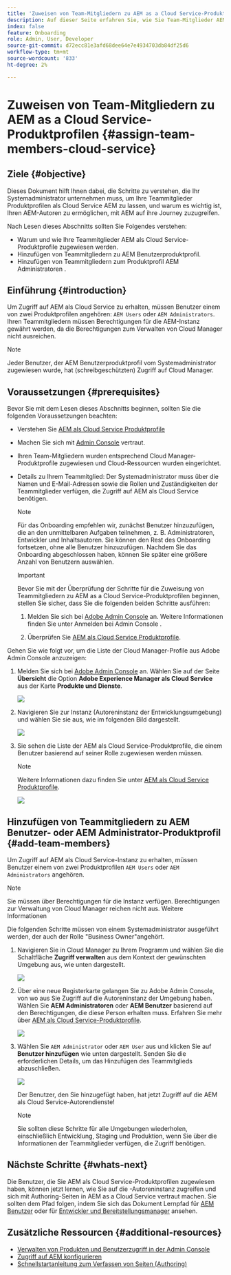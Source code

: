 ```yaml
---
title: 'Zuweisen von Team-Mitgliedern zu AEM as a Cloud Service-Produktprofilen '
description: Auf dieser Seite erfahren Sie, wie Sie Team-Mitglieder AEM as a Cloud Service-Produktprofilen zuweisen.
index: false
feature: Onboarding
role: Admin, User, Developer
source-git-commit: d72ecc81e3afd68dee64e7e4934703db84df25d6
workflow-type: tm+mt
source-wordcount: '833'
ht-degree: 2%

---
```



# Zuweisen von Team-Mitgliedern zu AEM as a Cloud Service-Produktprofilen {#assign-team-members-cloud-service}

## Ziele {#objective}

Dieses Dokument hilft Ihnen dabei, die Schritte zu verstehen, die Ihr Systemadministrator unternehmen muss, um Ihre Teammitglieder Produktprofilen als Cloud Service AEM zu lassen, und warum es wichtig ist, Ihren AEM-Autoren zu ermöglichen, mit AEM auf ihre Journey zuzugreifen.

Nach Lesen dieses Abschnitts sollten Sie Folgendes verstehen:

* Warum und wie Ihre Teammitglieder AEM als Cloud Service-Produktprofile zugewiesen werden.
* Hinzufügen von Teammitgliedern zu AEM Benutzerproduktprofil.
* Hinzufügen von Teammitgliedern zum Produktprofil AEM Administratoren .


## Einführung {#introduction}

Um Zugriff auf AEM als Cloud Service zu erhalten, müssen Benutzer einem von zwei Produktprofilen angehören:  `AEM Users` oder `AEM Administrators`. Ihren Teammitgliedern müssen Berechtigungen für die AEM-Instanz gewährt werden, da die Berechtigungen zum Verwalten von Cloud Manager nicht ausreichen.

>[!NOTE]
>Jeder Benutzer, der AEM Benutzerproduktprofil vom Systemadministrator zugewiesen wurde, hat (schreibgeschützten) Zugriff auf Cloud Manager.

## Voraussetzungen {#prerequisites}

Bevor Sie mit dem Lesen dieses Abschnitts beginnen, sollten Sie die folgenden Voraussetzungen beachten:

* Verstehen Sie [AEM als Cloud Service Produktprofile](https://experienceleague.adobe.com/docs/experience-manager-cloud-service/onboarding/onboarding-concepts/aem-cs-team-product-profiles.html?lang=en#aem-product-profiles)
* Machen Sie sich mit [Admin Console](https://experienceleague.adobe.com/docs/experience-manager-cloud-service/onboarding/onboarding-concepts/admin-console.html?lang=en) vertraut.
* Ihren Team-Mitgliedern wurden entsprechend Cloud Manager-Produktprofile zugewiesen und Cloud-Ressourcen wurden eingerichtet.
* Details zu Ihrem Teammitglied: Der Systemadministrator muss über die Namen und E-Mail-Adressen sowie die Rollen und Zuständigkeiten der Teammitglieder verfügen, die Zugriff auf AEM als Cloud Service benötigen.

   >[!NOTE]
   >Für das Onboarding empfehlen wir, zunächst Benutzer hinzuzufügen, die an den unmittelbaren Aufgaben teilnehmen, z. B. Administratoren, Entwickler und Inhaltsautoren. Sie können den Rest des Onboarding fortsetzen, ohne alle Benutzer hinzuzufügen. Nachdem Sie das Onboarding abgeschlossen haben, können Sie später eine größere Anzahl von Benutzern auswählen.


   >[!IMPORTANT]
   >Bevor Sie mit der Überprüfung der Schritte für die Zuweisung von Teammitgliedern zu AEM as a Cloud Service-Produktprofilen beginnen, stellen Sie sicher, dass Sie die folgenden beiden Schritte ausführen:
   >
   >1. Melden Sie sich bei [Adobe Admin Console](https://experienceleague.adobe.com/docs/experience-manager-cloud-service/onboarding/onboarding-concepts/admin-console.html?lang=en) an. Weitere Informationen finden Sie unter Anmelden bei Admin Console .
   >
   >1. Überprüfen Sie [AEM als Cloud Service Produktprofile](https://experienceleague.adobe.com/docs/experience-manager-cloud-service/onboarding/onboarding-concepts/aem-cs-team-product-profiles.html?lang=en#aem-product-profiles).


Gehen Sie wie folgt vor, um die Liste der Cloud Manager-Profile aus Adobe Admin Console anzuzeigen:

1. Melden Sie sich bei [Adobe Admin Console](https://adminconsole.adobe.com/) an. Wählen Sie auf der Seite **Übersicht** die Option **Adobe Experience Manager als Cloud Service** aus der Karte **Produkte und Dienste**.

   ![](/help/journey-onboarding/assets/assign-team1.png)

1. Navigieren Sie zur Instanz (Autoreninstanz der Entwicklungsumgebung) und wählen Sie sie aus, wie im folgenden Bild dargestellt.

   ![](/help/journey-onboarding/assets/cloud-profiles-1.png)


1. Sie sehen die Liste der AEM als Cloud Service-Produktprofile, die einem Benutzer basierend auf seiner Rolle zugewiesen werden müssen.

   >[!NOTE]
   >Weitere Informationen dazu finden Sie unter [AEM als Cloud Service Produktprofile](https://experienceleague.adobe.com/docs/experience-manager-cloud-service/onboarding/onboarding-concepts/aem-cs-team-product-profiles.html?lang=en#aem-product-profiles).

   ![](/help/journey-onboarding/assets/cloud-profiles-2.png)


## Hinzufügen von Teammitgliedern zu AEM Benutzer- oder AEM Administrator-Produktprofil {#add-team-members}

Um Zugriff auf AEM als Cloud Service-Instanz zu erhalten, müssen Benutzer einem von zwei Produktprofilen `AEM Users` oder `AEM Administrators` angehören.

>[!NOTE]
>Sie müssen über Berechtigungen für die Instanz verfügen. Berechtigungen zur Verwaltung von Cloud Manager reichen nicht aus. Weitere Informationen

Die folgenden Schritte müssen von einem Systemadministrator ausgeführt werden, der auch der Rolle &quot;Business Owner&quot;angehört.

1. Navigieren Sie in Cloud Manager zu Ihrem Programm und wählen Sie die Schaltfläche **Zugriff verwalten** aus dem Kontext der gewünschten Umgebung aus, wie unten dargestellt.

   ![](/help/journey-onboarding/assets/add-team1.png)

1. Über eine neue Registerkarte gelangen Sie zu Adobe Admin Console, von wo aus Sie Zugriff auf die Autoreninstanz der Umgebung haben. Wählen Sie **AEM Administratoren** oder **AEM Benutzer** basierend auf den Berechtigungen, die diese Person erhalten muss. Erfahren Sie mehr über [AEM als Cloud Service-Produktprofile](https://experienceleague.adobe.com/docs/experience-manager-cloud-service/onboarding/onboarding-concepts/aem-cs-team-product-profiles.html?lang=en#aem-product-profiles).

   ![](/help/journey-onboarding/assets/add-team2.png)

1. Wählen Sie `AEM Administrator` oder `AEM User` aus und klicken Sie auf **Benutzer hinzufügen** wie unten dargestellt. Senden Sie die erforderlichen Details, um das Hinzufügen des Teammitglieds abzuschließen.

   ![](/help/journey-onboarding/assets/add-team3.png)

   Der Benutzer, den Sie hinzugefügt haben, hat jetzt Zugriff auf die AEM als Cloud Service-Autorendienste!

   >[!NOTE]
   >Sie sollten diese Schritte für alle Umgebungen wiederholen, einschließlich Entwicklung, Staging und Produktion, wenn Sie über die Informationen der Teammitglieder verfügen, die Zugriff benötigen.


## Nächste Schritte {#whats-next}

Die Benutzer, die Sie AEM als Cloud Service-Produktprofilen zugewiesen haben, können jetzt lernen, wie Sie auf die -Autoreninstanz zugreifen und sich mit Authoring-Seiten in AEM as a Cloud Service vertraut machen. Sie sollten dem Pfad folgen, indem Sie sich das Dokument Lernpfad für [AEM Benutzer](/help/journey-onboarding/sysadmin/learning-path-aem-users.md) oder für [Entwickler und Bereitstellungsmanager](/help/journey-onboarding/sysadmin/learning-path-developers-deploymentmanagers.md) ansehen.

## Zusätzliche Ressourcen {#additional-resources}

* [Verwalten von Produkten und Benutzerzugriff in der Admin Console](https://experienceleague.adobe.com/docs/experience-manager-cloud-service/security/ims-support.html?lang=en#managing-products-and-user-access-in-admin-console)
* [Zugriff auf AEM konfigurieren](https://experienceleague.adobe.com/docs/experience-manager-learn/cloud-service/accessing/walk-through.html?lang=en)
* [Schnellstartanleitung zum Verfassen von Seiten (Authoring)](https://experienceleague.adobe.com/docs/experience-manager-cloud-service/sites/authoring/getting-started/quick-start.html?lang=en)